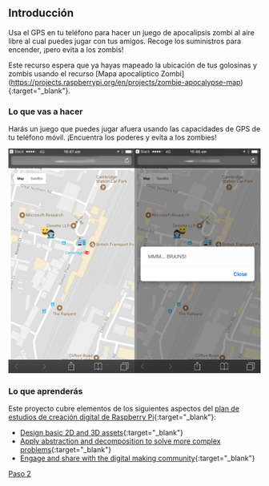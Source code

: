 ## Introducción

Usa el GPS en tu teléfono para hacer un juego de apocalipsis zombi al aire libre al cual puedes jugar con tus amigos. Recoge los suministros para encender, ¡pero evita a los zombis!


Este recurso espera que ya hayas mapeado la ubicación de tus golosinas y zombis usando el recurso [Mapa apocalíptico Zombi] (https://projects.raspberrypi.org/en/projects/zombie-apocalypse-map){:target="_blank"}.



### Lo que vas a hacer

Harás un juego que puedes jugar afuera usando las capacidades de GPS de tu teléfono móvil. ¡Encuentra los poderes y evita a los zombies!

![Juego de ejemplo](images/example-game.png)

### Lo que aprenderás 

Este proyecto cubre elementos de los siguientes aspectos del [plan de estudios de creación digital de Raspberry Pi](http://rpf.io/curriculum){:target="_blank"}:

+ [Design basic 2D and 3D assets](https://curriculum.raspberrypi.org/design/creator/){:target="_blank"}
+ [Apply abstraction and decomposition to solve more complex problems](https://curriculum.raspberrypi.org/programming/developer/){:target="_blank"}
+ [Engage and share with the digital making community](https://curriculum.raspberrypi.org/community-and-sharing/creator/){:target="_blank"}

[Paso 2](https://jolosan.github.io/encuentraZombi/es/step_2.html)
